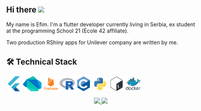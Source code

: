 ## Hi there <img src="https://raw.githubusercontent.com/MartinHeinz/MartinHeinz/master/wave.gif" width="30px">

My name is Efim. I'm a flutter developer currently living in Serbia, ex student at the programming School 21 (École 42 affiliate).

Two production RShiny apps for Unilever company are written by me.
## 🛠 Technical Stack
<p>
<img src="https://github.com/devicons/devicon/blob/master/icons/flutter/flutter-original.svg" width="40" height="40"/>
<img src="https://github.com/devicons/devicon/blob/master/icons/dart/dart-original.svg" width="50" height="40"/>
<img src="https://github.com/devicons/devicon/blob/master/icons/firebase/firebase-plain-wordmark.svg" width="40" height="40"/>
<img src="https://github.com/devicons/devicon/blob/master/icons/r/r-original.svg" width="40" height="40"/>
<img src="https://github.com/devicons/devicon/blob/master/icons/c/c-original.svg" width="40" height="40"/>
<img src="https://github.com/devicons/devicon/blob/master/icons/python/python-original.svg" width="40" height="40"/>
<img src="https://github.com/devicons/devicon/blob/master/icons/bash/bash-original.svg" width="40" height="40"/>
<img src="https://github.com/devicons/devicon/blob/master/icons/docker/docker-original-wordmark.svg" width="40" height="40"/>      
</p>

<p align='center'>
<a href="https://t.me/efimfit">
       <img src="https://img.shields.io/badge/Telegram-2CA5E0?style=for-the-badge&logo=telegram&logoColor=white"/>
   </a>
<a href="https://www.instagram.com/o_efim">
       <img src="https://img.shields.io/badge/Instagram-E4405F?style=for-the-badge&logo=instagram&logoColor=white"/>
   </a>

      
